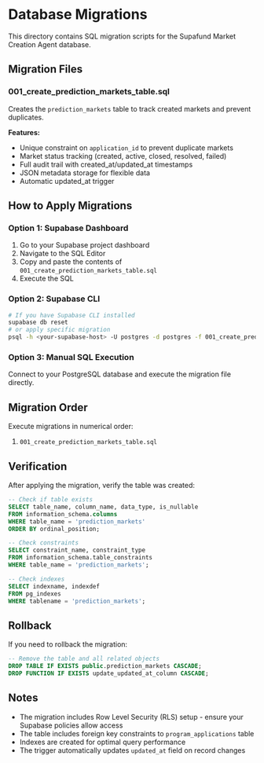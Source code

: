 # Database Migrations

This directory contains SQL migration scripts for the Supafund Market Creation Agent database.

## Migration Files

### 001_create_prediction_markets_table.sql

Creates the `prediction_markets` table to track created markets and prevent duplicates.

**Features:**
- Unique constraint on `application_id` to prevent duplicate markets
- Market status tracking (created, active, closed, resolved, failed)
- Full audit trail with created_at/updated_at timestamps
- JSON metadata storage for flexible data
- Automatic updated_at trigger

## How to Apply Migrations

### Option 1: Supabase Dashboard
1. Go to your Supabase project dashboard
2. Navigate to the SQL Editor
3. Copy and paste the contents of `001_create_prediction_markets_table.sql`
4. Execute the SQL

### Option 2: Supabase CLI
```bash
# If you have Supabase CLI installed
supabase db reset
# or apply specific migration
psql -h <your-supabase-host> -U postgres -d postgres -f 001_create_prediction_markets_table.sql
```

### Option 3: Manual SQL Execution
Connect to your PostgreSQL database and execute the migration file directly.

## Migration Order

Execute migrations in numerical order:
1. `001_create_prediction_markets_table.sql`

## Verification

After applying the migration, verify the table was created:

```sql
-- Check if table exists
SELECT table_name, column_name, data_type, is_nullable
FROM information_schema.columns
WHERE table_name = 'prediction_markets'
ORDER BY ordinal_position;

-- Check constraints
SELECT constraint_name, constraint_type
FROM information_schema.table_constraints
WHERE table_name = 'prediction_markets';

-- Check indexes
SELECT indexname, indexdef
FROM pg_indexes
WHERE tablename = 'prediction_markets';
```

## Rollback

If you need to rollback the migration:

```sql
-- Remove the table and all related objects
DROP TABLE IF EXISTS public.prediction_markets CASCADE;
DROP FUNCTION IF EXISTS update_updated_at_column CASCADE;
```

## Notes

- The migration includes Row Level Security (RLS) setup - ensure your Supabase policies allow access
- The table includes foreign key constraints to `program_applications` table
- Indexes are created for optimal query performance
- The trigger automatically updates `updated_at` field on record changes